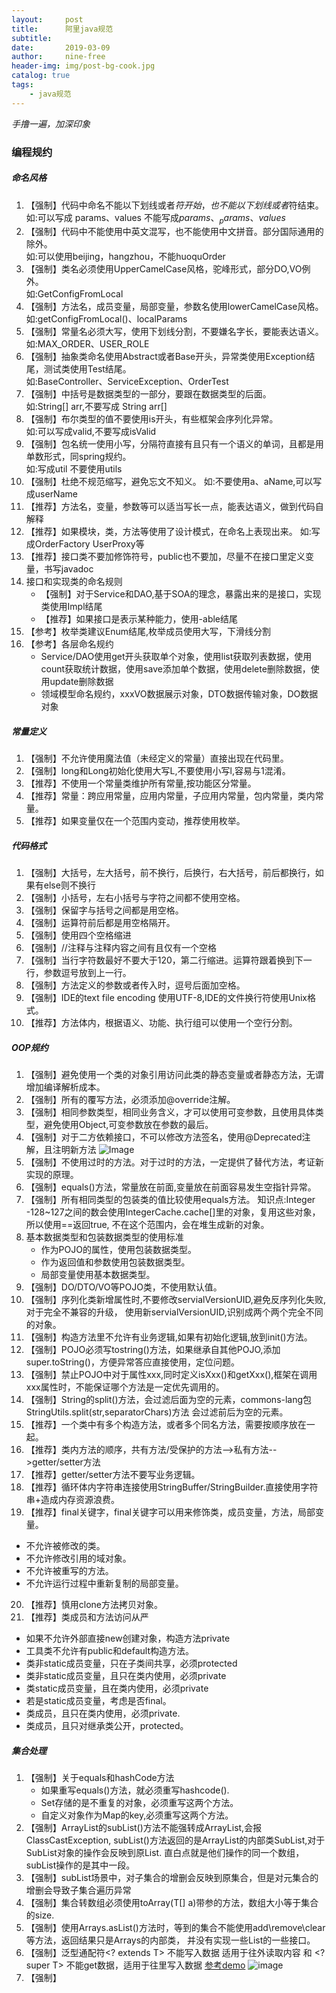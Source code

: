 ```yaml
---
layout:     post
title:      阿里java规范
subtitle:   
date:       2019-03-09
author:     nine-free
header-img: img/post-bg-cook.jpg
catalog: true
tags:
    - java规范
---
```


_手撸一遍，加深印象_

### 编程规约

##### 命名风格
1. 【强制】代码中命名不能以下划线或者$符开始，也不能以下划线或者$符结束。<br>
     如:可以写成 params、values 不能写成$params、_params、values$
2. 【强制】代码中不能使用中英文混写，也不能使用中文拼音。部分国际通用的除外。<br>
     如:可以使用beijing，hangzhou，不能huoquOrder
3. 【强制】类名必须使用UpperCamelCase风格，驼峰形式，部分DO,VO例外。<br>
     如:GetConfigFromLocal
4. 【强制】方法名，成员变量，局部变量，参数名使用lowerCamelCase风格。<br>
     如:getConfigFromLocal()、localParams
5. 【强制】常量名必须大写，使用下划线分割，不要嫌名字长，要能表达语义。<br>
     如:MAX_ORDER、USER_ROLE
6. 【强制】抽象类命名使用Abstract或者Base开头，异常类使用Exception结尾，测试类使用Test结尾。<br>
     如:BaseController、ServiceException、OrderTest
7. 【强制】中括号是数据类型的一部分，要跟在数据类型的后面。<br>
     如:String[] arr,不要写成 String arr[]
8. 【强制】布尔类型的值不要使用is开头，有些框架会序列化异常。<br>
     如:可以写成valid,不要写成isValid
9. 【强制】包名统一使用小写，分隔符直接有且只有一个语义的单词，且都是用单数形式，同spring规约。<br>
     如:写成util 不要使用utils
10. 【强制】杜绝不规范缩写，避免忘文不知义。
     如:不要使用a、aName,可以写成userName
11. 【推荐】方法名，变量，参数等可以适当写长一点，能表达语义，做到代码自解释
12. 【推荐】如果模块，类，方法等使用了设计模式，在命名上表现出来。
     如:写成OrderFactory UserProxy等
13. 【推荐】接口类不要加修饰符号，public也不要加，尽量不在接口里定义变量，书写javadoc
14. 接口和实现类的命名规则
    - 【强制】对于Service和DAO,基于SOA的理念，暴露出来的是接口，实现类使用Impl结尾
    - 【推荐】如果接口是表示某种能力，使用-able结尾
15. 【参考】枚举类建议Enum结尾,枚举成员使用大写，下滑线分割
16. 【参考】各层命名规约
    - Service/DAO使用get开头获取单个对象，使用list获取列表数据，使用count获取统计数据，使用save添加单个数据，使用delete删除数据，使用update删除数据
    - 领域模型命名规约，xxxVO数据展示对象，DTO数据传输对象，DO数据对象

##### 常量定义
1. 【强制】不允许使用魔法值（未经定义的常量）直接出现在代码里。
2. 【强制】long和Long初始化使用大写L,不要使用小写l,容易与1混淆。
3. 【推荐】不使用一个常量类维护所有常量,按功能区分常量。
4. 【推荐】常量：跨应用常量，应用内常量，子应用内常量，包内常量，类内常量。
5. 【推荐】如果变量仅在一个范围内变动，推荐使用枚举。

##### 代码格式
1. 【强制】大括号，左大括号，前不换行，后换行，右大括号，前后都换行，如果有else则不换行
2. 【强制】小括号，左右小括号与字符之间都不使用空格。
3. 【强制】保留字与括号之间都是用空格。
4. 【强制】运算符前后都是用空格隔开。
5. 【强制】使用四个空格缩进
6. 【强制】//注释与注释内容之间有且仅有一个空格
7. 【强制】当行字符数最好不要大于120，第二行缩进。运算符跟着换到下一行，参数逗号放到上一行。
8. 【强制】方法定义的参数或者传入时，逗号后面加空格。
9. 【强制】IDE的text file encoding 使用UTF-8,IDE的文件换行符使用Unix格式。
10. 【推荐】方法体内，根据语义、功能、执行组可以使用一个空行分割。

##### OOP规约
1. 【强制】避免使用一个类的对象引用访问此类的静态变量或者静态方法，无谓增加编译解析成本。
2. 【强制】所有的覆写方法，必须添加@override注解。
3. 【强制】相同参数类型，相同业务含义，才可以使用可变参数，且使用具体类型，避免使用Object,可变参数放在参数的最后。
4. 【强制】对于二方依赖接口，不可以修改方法签名，使用@Deprecated注解，且注明新方法
    ![Image](http://soft1010.top/img/java-base-date-1.png)
5. 【强制】不使用过时的方法。对于过时的方法，一定提供了替代方法，考证新实现的原理。
6. 【强制】equals()方法，常量放在前面,变量放在前面容易发生空指针异常。
7. 【强制】所有相同类型的包装类的值比较使用equals方法。
   知识点:Integer -128~127之间的数会使用IntegerCache.cache[]里的对象，复用这些对象，所以使用==返回true,
   不在这个范围内，会在堆生成新的对象。
8. 基本数据类型和包装数据类型的使用标准
   - 作为POJO的属性，使用包装数据类型。
   - 作为返回值和参数使用包装数据类型。
   - 局部变量使用基本数据类型。
9. 【强制】DO/DTO/VO等POJO类，不使用默认值。
10. 【强制】序列化类新增属性时,不要修改servialVersionUID,避免反序列化失败,对于完全不兼容的升级，
    使用新servialVersionUID,识别成两个两个完全不同的对象。
11. 【强制】构造方法里不允许有业务逻辑,如果有初始化逻辑,放到init()方法。
12. 【强制】POJO必须写tostring()方法，如果继承自其他POJO,添加super.toString()，方便异常答应直接使用，定位问题。
13. 【强制】禁止POJO中对于属性xxx,同时定义isXxx()和getXxx(),框架在调用xxx属性时，不能保证哪个方法是一定优先调用的。
14. 【强制】String的split()方法，会过滤后面为空的元素，commons-lang包StringUtils.split(str,separatorChars)方法
    会过滤前后为空的元素。
15. 【推荐】一个类中有多个构造方法，或者多个同名方法，需要按顺序放在一起。
16. 【推荐】类内方法的顺序，共有方法/受保护的方法-->私有方法-->getter/setter方法
17. 【推荐】getter/setter方法不要写业务逻辑。
18. 【推荐】循环体内字符串连接使用StringBuffer/StringBuilder.直接使用字符串+造成内存资源浪费。
19. 【推荐】final关键字，final关键字可以用来修饰类，成员变量，方法，局部变量。
   - 不允许被修改的类。
   - 不允许修改引用的域对象。
   - 不允许被重写的方法。
   - 不允许运行过程中重新复制的局部变量。
20. 【推荐】慎用clone方法拷贝对象。
21. 【推荐】类成员和方法访问从严
   - 如果不允许外部直接new创建对象，构造方法private
   - 工具类不允许有public和default构造方法。
   - 类非static成员变量，只在子类间共享，必须protected
   - 类非static成员变量，且只在类内使用，必须private
   - 类static成员变量，且在类内使用，必须private
   - 若是static成员变量，考虑是否final。
   - 类成员，且只在类内使用，必须private.
   - 类成员，且只对继承类公开，protected。
  
##### 集合处理
1. 【强制】关于equals和hashCode方法
   - 如果重写equals()方法，就必须重写hashcode().
   - Set存储的是不重复的对象，必须重写这两个方法。
   - 自定义对象作为Map的key,必须重写这两个方法。
2. 【强制】ArrayList的subList()方法不能强转成ArrayList,会报ClassCastException,
    subList()方法返回的是ArrayList的内部类SubList,对于SubList对象的操作会反映到原List.
    直白点就是他们操作的同一个数组，subList操作的是其中一段。
3. 【强制】subList场景中，对子集合的增删会反映到原集合，但是对元集合的增删会导致子集合遍历异常
4. 【强制】集合转数组必须使用toArray(T[] a)带参的方法，数组大小等于集合的size.    
5. 【强制】使用Arrays.asList()方法时，等到的集合不能使用add\remove\clear等方法，返回结果只是Arrays的内部类，
    并没有实现一些List的一些接口。
6. 【强制】泛型通配符<? extends T> 不能写入数据 适用于往外读取内容 和 <? super T> 不能get数据，适用于往里写入数据
    [参考demo](https://github.com/nine-free/java-base.git) 
    ![image](http://soft1010.top/img/java-base-1.png)
7. 【强制】   
   
    
      
      
      
      
      
      
      
      
      
      
      
      
      
      
      
      
      
      
